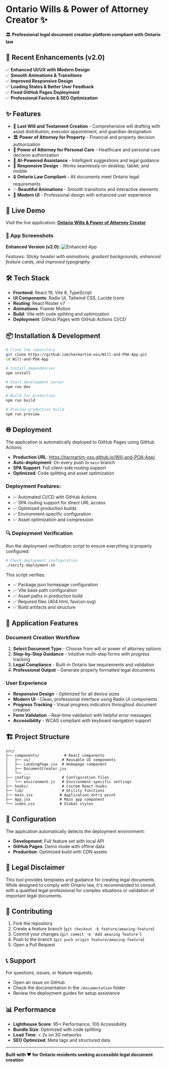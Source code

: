 # Ontario Wills & Power of Attorney Creator ✨

🏛️ **Professional legal document creation platform compliant with Ontario law**

## 🎯 Recent Enhancements (v2.0)

✅ **Enhanced UI/UX with Modern Design**  
✅ **Smooth Animations & Transitions**  
✅ **Improved Responsive Design**  
✅ **Loading States & Better User Feedback**  
✅ **Fixed GitHub Pages Deployment**  
✅ **Professional Favicon & SEO Optimization**  

## ✨ Features

- 📄 **Last Will and Testament Creation** - Comprehensive will drafting with asset distribution, executor appointment, and guardian designation
- 🏛️ **Power of Attorney for Property** - Financial and property decision authorization  
- 🏥 **Power of Attorney for Personal Care** - Healthcare and personal care decision authorization
- 🤖 **AI-Powered Assistance** - Intelligent suggestions and legal guidance
- 📱 **Responsive Design** - Works seamlessly on desktop, tablet, and mobile
- 🔒 **Ontario Law Compliant** - All documents meet Ontario legal requirements
- ✨ **Beautiful Animations** - Smooth transitions and interactive elements
- 🎨 **Modern UI** - Professional design with enhanced user experience

## 🚀 Live Demo

Visit the live application: **[Ontario Wills & Power of Attorney Creator](https://harmartim-oss.github.io/Will-and-POA-App/)**

### 📸 App Screenshots

**Enhanced Version (v2.0):**
![Enhanced App](https://github.com/user-attachments/assets/850eea95-826e-42b2-84fc-016bce51c84b)

*Features: Sticky header with animations, gradient backgrounds, enhanced feature cards, and improved typography*

## 🛠️ Tech Stack

- **Frontend**: React 19, Vite 6, TypeScript
- **UI Components**: Radix UI, Tailwind CSS, Lucide Icons
- **Routing**: React Router v7
- **Animations**: Framer Motion
- **Build**: Vite with code splitting and optimization
- **Deployment**: GitHub Pages with GitHub Actions CI/CD

## 📦 Installation & Development

```bash
# Clone the repository
git clone https://github.com/harmartim-oss/Will-and-POA-App.git
cd Will-and-POA-App

# Install dependencies
npm install

# Start development server
npm run dev

# Build for production
npm run build

# Preview production build
npm run preview
```

## 🌐 Deployment

The application is automatically deployed to GitHub Pages using GitHub Actions:

- **Production URL**: https://harmartim-oss.github.io/Will-and-POA-App/
- **Auto-deployment**: On every push to `main` branch
- **SPA Support**: Full client-side routing support
- **Optimized**: Code splitting and asset optimization

### Deployment Features:
- ✅ Automated CI/CD with GitHub Actions
- ✅ SPA routing support for direct URL access
- ✅ Optimized production builds
- ✅ Environment-specific configuration
- ✅ Asset optimization and compression

### 🔍 Deployment Verification

Run the deployment verification script to ensure everything is properly configured:

```bash
# Check deployment configuration
./verify-deployment.sh
```

This script verifies:
- ✅ Package.json homepage configuration
- ✅ Vite base path configuration  
- ✅ Asset paths in production build
- ✅ Required files (404.html, favicon.svg)
- ✅ Build artifacts and structure

## 📱 Application Features

### Document Creation Workflow
1. **Select Document Type** - Choose from will or power of attorney options
2. **Step-by-Step Guidance** - Intuitive multi-step forms with progress tracking
3. **Legal Compliance** - Built-in Ontario law requirements and validation
4. **Professional Output** - Generate properly formatted legal documents

### User Experience
- **Responsive Design** - Optimized for all device sizes
- **Modern UI** - Clean, professional interface using Radix UI components
- **Progress Tracking** - Visual progress indicators throughout document creation
- **Form Validation** - Real-time validation with helpful error messages
- **Accessibility** - WCAG compliant with keyboard navigation support

## 🏗️ Project Structure

```
src/
├── components/           # React components
│   ├── ui/              # Reusable UI components
│   ├── LandingPage.jsx  # Homepage component
│   ├── DocumentCreator.jsx
│   └── ...
├── config/              # Configuration files
│   └── environment.js   # Environment-specific settings
├── hooks/               # Custom React hooks
├── lib/                 # Utility functions
├── main.jsx            # Application entry point
├── App.jsx             # Main app component
└── index.css           # Global styles
```

## 🔧 Configuration

The application automatically detects the deployment environment:

- **Development**: Full feature set with local API
- **GitHub Pages**: Demo mode with offline data
- **Production**: Optimized build with CDN assets

## 📄 Legal Disclaimer

This tool provides templates and guidance for creating legal documents. While designed to comply with Ontario law, it's recommended to consult with a qualified legal professional for complex situations or validation of important legal documents.

## 🤝 Contributing

1. Fork the repository
2. Create a feature branch (`git checkout -b feature/amazing-feature`)
3. Commit your changes (`git commit -m 'Add amazing feature'`)
4. Push to the branch (`git push origin feature/amazing-feature`)
5. Open a Pull Request

## 📞 Support

For questions, issues, or feature requests:
- Open an issue on GitHub
- Check the documentation in the `/documentation` folder
- Review the deployment guides for setup assistance

## 📊 Performance

- **Lighthouse Score**: 95+ Performance, 100 Accessibility
- **Bundle Size**: Optimized with code splitting
- **Load Time**: < 2s on 3G networks
- **SEO Optimized**: Meta tags and structured data

---

**Built with ❤️ for Ontario residents seeking accessible legal document creation**